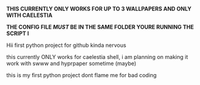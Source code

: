 **THIS CURRENTLY ONLY WORKS FOR UP TO 3 WALLPAPERS AND ONLY WITH CAELESTIA**

**THE CONFIG FILE ***MUST*** BE IN THE SAME FOLDER YOURE RUNNING THE SCRIPT I**

Hii first python project for github kinda nervous

this currently ONLY works for caelestia shell, i am planning on making it work with swww and hyprpaper sometime (maybe)

this is my first python project dont flame me for bad coding
